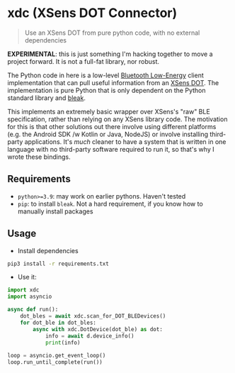 # xdc (XSens DOT Connector)

> Use an XSens DOT from pure python code, with no external dependencies

**EXPERIMENTAL**: this is just something I'm hacking together to move a 
project forward. It is not a full-fat library, nor robust.

The Python code in here is a low-level [Bluetooth Low-Energy](https://en.wikipedia.org/wiki/Bluetooth_Low_Energy)
client implementation that can pull useful information from an [XSens DOT](https://www.xsens.com/xsens-dot). The
implementation is pure Python that is only dependent on the Python standard library and [bleak](https://github.com/hbldh/bleak).

This implements an extremely basic wrapper over XSens's "raw" BLE specification, rather than relying on any XSens 
library code. The motivation for this is that other solutions out there involve using different platforms 
(e.g. the Android SDK /w Kotlin or Java, NodeJS) or involve installing third-party applications. It's *much* cleaner
to have a system that is written in one language with no third-party software required to run it, so that's why I
wrote these bindings.

## Requirements

- `python>=3.9`: may work on earlier pythons. Haven't tested
- `pip`: to install `bleak`. Not a hard requirement, if you know how to manually install packages

## Usage

- Install dependencies

```bash
pip3 install -r requirements.txt
```

- Use it:

```python
import xdc
import asyncio

async def run():
    dot_bles = await xdc.scan_for_DOT_BLEDevices()
    for dot_ble in dot_bles:
        async with xdc.DotDevice(dot_ble) as dot:
            info = await d.device_info()
            print(info)
            
loop = asyncio.get_event_loop()
loop.run_until_complete(run())
```
